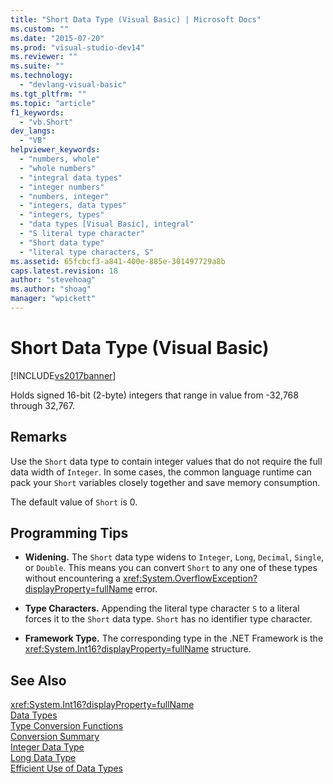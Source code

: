 ```yaml
---
title: "Short Data Type (Visual Basic) | Microsoft Docs"
ms.custom: ""
ms.date: "2015-07-20"
ms.prod: "visual-studio-dev14"
ms.reviewer: ""
ms.suite: ""
ms.technology: 
  - "devlang-visual-basic"
ms.tgt_pltfrm: ""
ms.topic: "article"
f1_keywords: 
  - "vb.Short"
dev_langs: 
  - "VB"
helpviewer_keywords: 
  - "numbers, whole"
  - "whole numbers"
  - "integral data types"
  - "integer numbers"
  - "numbers, integer"
  - "integers, data types"
  - "integers, types"
  - "data types [Visual Basic], integral"
  - "S literal type character"
  - "Short data type"
  - "literal type characters, S"
ms.assetid: 65fcbcf3-a841-400e-885e-301497729a8b
caps.latest.revision: 18
author: "stevehoag"
ms.author: "shoag"
manager: "wpickett"
---
```

# Short Data Type (Visual Basic)
[!INCLUDE[vs2017banner](../../../includes/vs2017banner.md)]

Holds signed 16-bit (2-byte) integers that range in value from -32,768 through 32,767.  
  
## Remarks  
 Use the `Short` data type to contain integer values that do not require the full data width of `Integer`. In some cases, the common language runtime can pack your `Short` variables closely together and save memory consumption.  
  
 The default value of `Short` is 0.  
  
## Programming Tips  
  
-   **Widening.** The `Short` data type widens to `Integer`, `Long`, `Decimal`, `Single`, or `Double`. This means you can convert `Short` to any one of these types without encountering a <xref:System.OverflowException?displayProperty=fullName> error.  
  
-   **Type Characters.** Appending the literal type character `S` to a literal forces it to the `Short` data type. `Short` has no identifier type character.  
  
-   **Framework Type.** The corresponding type in the .NET Framework is the <xref:System.Int16?displayProperty=fullName> structure.  
  
## See Also  
 <xref:System.Int16?displayProperty=fullName>   
 [Data Types](../../../visual-basic/language-reference/data-types/data-type-summary.md)   
 [Type Conversion Functions](../../../visual-basic/language-reference/functions/type-conversion-functions.md)   
 [Conversion Summary](../../../visual-basic/language-reference/keywords/conversion-summary.md)   
 [Integer Data Type](../../../visual-basic/language-reference/data-types/integer-data-type.md)   
 [Long Data Type](../../../visual-basic/language-reference/data-types/long-data-type.md)   
 [Efficient Use of Data Types](../../../visual-basic/programming-guide/language-features/data-types/efficient-use-of-data-types.md)